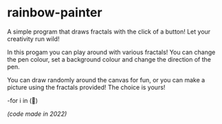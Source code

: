 # rainbow-painter
A simple program that draws fractals with the click of a button! Let your creativity run wild!

In this progam you can play around with various fractals! You can change the pen colour, set a background colour and change the direction of the pen.

You can draw randomly around the canvas for fun, or you can make a picture using the fractals provided! The choice is yours!

-for i in (🌈)


<i> (code made in 2022) </i>
